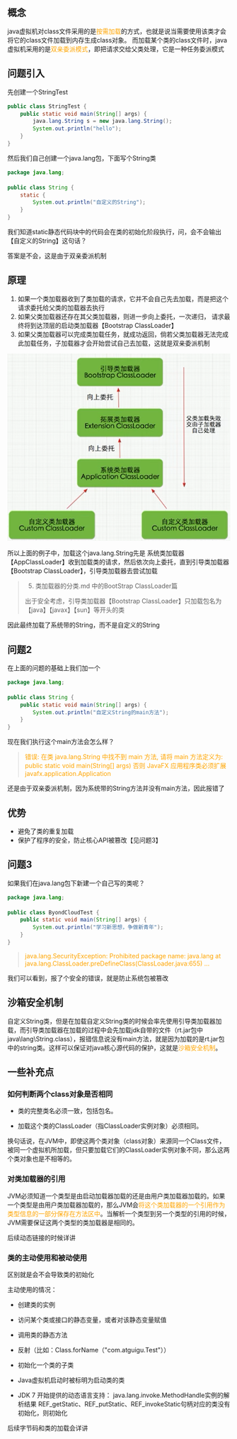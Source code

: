 ## 概念

java虚拟机对class文件采用的是<font color = "orange">按需加载</font>的方式，也就是说当需要使用该类才会将它的class文件加载到内存生成class对象。
而加载某个类的class文件时，java虚拟机采用的是<font color = "orange">双亲委派模式</font>，即把请求交给父类处理，它是一种任务委派模式

## 问题引入

先创建一个StringTest

```java
public class StringTest {
    public static void main(String[] args) {
        java.lang.String s = new java.lang.String();
        System.out.println("hello");
    }
}
```

然后我们自己创建一个java.lang包，下面写个String类

```java
package java.lang;

public class String {
    static {
        System.out.println("自定义的String");
    }
}
```

我们知道static静态代码块中的代码会在类的初始化阶段执行，问，会不会输出【自定义的String】这句话？

答案是不会，这是由于双亲委派机制



## 原理

1. 如果一个类加载器收到了类加载的请求，它并不会自己先去加载，而是把这个请求委托给父类的加载器去执行
2. 如果父类加载器还存在其父类加载器，则进一步向上委托，一次递归，
   请求最终将到达顶层的启动类加载器【Bootstrap ClassLoader】
3. 如果父类加载器可以完成类加载任务，就成功返回，倘若父类加载器无法完成此加载任务，子加载器才会开始尝试自己去加载，这就是双亲委派机制

![image-20230423201357242](image/6.%E5%8F%8C%E4%BA%B2%E5%A7%94%E6%B4%BE%E6%9C%BA%E5%88%B6/image-20230423201357242.png)

所以上面的例子中，加载这个java.lang.String先是 系统类加载器【AppClassLoader】收到加载类的请求，然后依次向上委托，直到引导类加载器【Bootstrap ClassLoader】，引导类加载器去尝试加载

> 5. 类加载器的分类.md 中的BootStrap ClassLoader篇
>
> 出于安全考虑，引导类加载器【Bootstrap ClassLoader】只加载包名为【java】【javax】【sun】等开头的类

因此最终加载了系统带的String，而不是自定义的String



## 问题2

在上面的问题的基础上我们加一个

```java
package java.lang;

public class String {
    public static void main(String[] args) {
        System.out.println("自定义String的main方法");
    }
}
```

现在我们执行这个main方法会怎么样？


> <font color="orange">错误: 在类 java.lang.String 中找不到 main 方法, 请将 main 方法定义为:</font>
<font color="orange">	public static void main(String[] args)</font>
<font color="orange"> 否则 JavaFX 应用程序类必须扩展javafx.application.Application</font>

还是由于双亲委派机制，因为系统带的String方法并没有main方法，因此报错了

## 优势

* 避免了类的重复加载
* 保护了程序的安全，防止核心API被篡改【见问题3】

## 问题3

如果我们在java.lang包下新建一个自己写的类呢？

```java
package java.lang;

public class ByondCloudTest {
    public static void main(String[] args) {
        System.out.println("学习新思想，争做新青年");
    }
}
```

> <font color="orange">java.lang.SecurityException: Prohibited package name: java.lang</font>
> <font color="orange">	at java.lang.ClassLoader.preDefineClass(ClassLoader.java:655)</font>
> <font color="orange">	...</font>

我们可以看到，报了个安全的错误，就是防止系统包被篡改



## 沙箱安全机制

自定义String类，但是在加载自定义String类的时候会率先使用引导类加载器加载，而引导类加载器在加载的过程中会先加载jdk自带的文件（rt.jar包中java\lang\String.class），报错信息说没有main方法，就是因为加载的是rt.jar包中的string类。这样可以保证对java核心源代码的保护，这就是<font color = "orange">沙箱安全机制</font>。



## 一些补充点

### 如何判断两个class对象是否相同

- 类的完整类名必须一致，包括包名。

- 加载这个类的ClassLoader（指ClassLoader实例对象）必须相同。

换句话说，在JVM中，即使这两个类对象（class对象）来源同一个Class文件，被同一个虚拟机所加载，但只要加载它们的ClassLoader实例对象不同，那么这两个类对象也是不相等的。



### 对类加载器的引用

JVM必须知道一个类型是由启动加载器加载的还是由用户类加载器加载的。如果一个类型是由用户类加载器加载的，那么JVM会<font color="orange">将这个类加载器的一个引用作为类型信息的一部分保存在方法区中</font>。当解析一个类型到另一个类型的引用的时候，JVM需要保证这两个类型的类加载器是相同的。

后续动态链接的时候详讲



### 类的主动使用和被动使用

区别就是会不会导致类的初始化

主动使用的情况：

- 创建类的实例 

-  访问某个类或接口的静态变量，或者对该静态变量赋值 

-  调用类的静态方法 

-  反射（比如：Class.forName（"com.atguigu.Test"）） 

-  初始化一个类的子类 

-  Java虚拟机启动时被标明为启动类的类 

-  JDK 7 开始提供的动态语言支持：
  java.lang.invoke.MethodHandle实例的解析结果
  REF_getStatic、REF_putStatic、REF_invokeStatic句柄对应的类没有初始化，则初始化 

后续字节码和类的加载会详讲